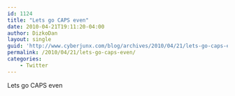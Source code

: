 ```yaml
---
id: 1124
title: "Lets go CAPS even"
date: 2010-04-21T19:11:20-04:00
author: DizkoDan
layout: single
guid: 'http://www.cyberjunx.com/blog/archives/2010/04/21/lets-go-caps-even/'
permalink: /2010/04/21/lets-go-caps-even/
categories:
    - Twitter
---
```


Lets go CAPS even